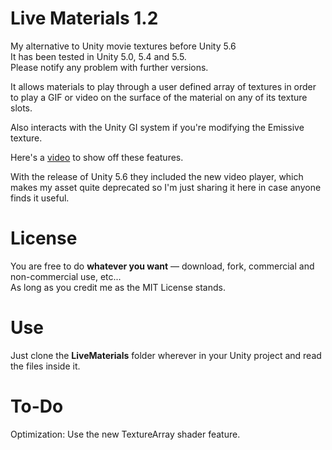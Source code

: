# Live Materials 1.2
My alternative to Unity movie textures before Unity 5.6  
It has been tested in Unity 5.0, 5.4 and 5.5.  
Please notify any problem with further versions.

It allows materials to play through a user defined array of textures in order to play a GIF or video on the surface of the material on any of its texture slots.

Also interacts with the Unity GI system if you're modifying the Emissive texture.

Here's a [video](https://vimeo.com/228898474) to show off these features.

With the release of Unity 5.6 they included the new video player, which makes my asset quite deprecated so I'm just sharing it here in case anyone finds it useful.

# License
You are free to do **whatever you want** — download, fork, commercial and non-commercial use, etc...  
As long as you credit me as the MIT License stands.

# Use
Just clone the **LiveMaterials** folder wherever in your Unity project and read the files inside it.

# To-Do
Optimization: Use the new TextureArray shader feature.
